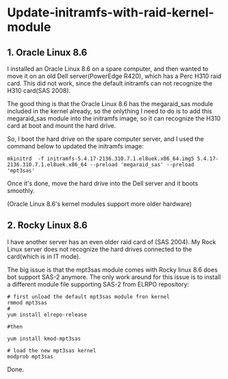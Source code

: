 # Update-initramfs-with-raid-kernel-module

## 1. Oracle Linux 8.6
I installed an Oracle Linux 8.6 on a spare computer, and then wanted to move it on an old Dell server(PowerEdge R420), which has a Perc H310 raid card. 
This did not work, since the default initramfs can not recognize the H310 card(SAS 2008).

The good thing is that the Oracle Linux 8.6 has the megaraid_sas module included in the kernel already, so the onlything I need to 
do is to add this megaraid_sas module into the initramfs image, so it can recognize the H310 card at boot and mount the hard drive.

So, I boot the hard drive on the spare computer server, and I used the command below to updated the initramfs image:

```text
mkinitrd  -f initramfs-5.4.17-2136.310.7.1.el8uek.x86_64.img5 5.4.17-2136.310.7.1.el8uek.x86_64 --preload 'megaraid_sas' --preload 'mpt3sas'
```

Once it's done, move the hard drive into the Dell server and it boots smoothly.

(Oracle Linux 8.6's kernel modules support more older hardware)


## 2. Rocky Linux 8.6

I have another server has an even older raid card of (SAS 2004). My Rock Linux server does not recognize the hard drives connected to the 
card(which is in IT mode).

The big issue is that the mpt3sas module comes with Rocky linux 8.6 does bot support SAS-2 anymore. The only work around for this issue is to install a 
different module file supporting SAS-2 from ELRPO repository:

```text
# first unload the default mpt3sas module fron kernel
rmmod mpt3sas
#
yum install elrepo-release

#then

yum install kmod-mpt3sas

# load the new mpt3sas kernel
modprob mpt3sas
```

Done.
